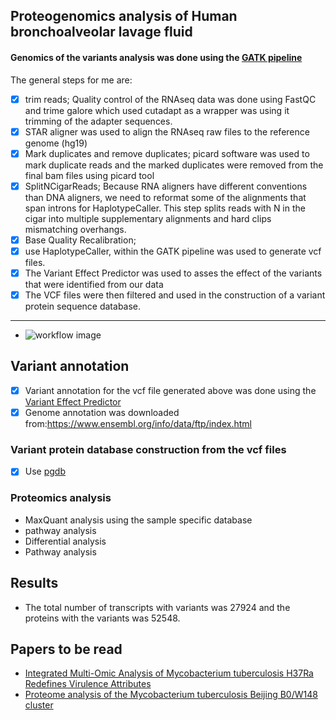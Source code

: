 ## Proteogenomics analysis of Human bronchoalveolar lavage fluid
#### Genomics of the variants analysis was done using the [GATK pipeline](https://gatk.broadinstitute.org/hc/en-us/articles/360035531192?id=4067)
The general steps for me are:
- [x] trim reads; Quality control of the RNAseq data was done using FastQC and trime galore which used cutadapt as a wrapper was using it trimming of the adapter sequences.
- [x] STAR aligner was used to align the RNAseq raw files to the reference genome (hg19)
- [x] Mark duplicates and remove duplicates; picard software was used to mark duplicate reads and the marked duplicates were removed from the final bam files using picard tool
- [x] SplitNCigarReads; Because RNA aligners have different conventions than DNA aligners, we need to reformat some of the alignments that span introns for HaplotypeCaller. This step splits reads with N in the cigar into multiple supplementary alignments and hard clips mismatching overhangs.
- [x] Base Quality Recalibration; 
- [x] use HaplotypeCaller, within the GATK pipeline was used to generate vcf files. 
- [x] The Variant Effect Predictor was used to asses the effect of the variants that were identified from our data
- [x] The VCF files were then filtered and used in the construction of a variant protein sequence database.
--------------
- ![workflow image](https://user-images.githubusercontent.com/26459707/110240744-099aff80-7f56-11eb-950c-36cff925ffd6.png)

## Variant annotation
- [x] Variant annotation for the vcf file generated above was done using the [Variant Effect Predictor](https://genomebiology.biomedcentral.com/articles/10.1186/s13059-016-0974-4)
- [x] Genome annotation was downloaded from:https://www.ensembl.org/info/data/ftp/index.html

### Variant protein database construction from the vcf files
- [x] Use [pgdb](https://github.com/nf-core/pgdb)
### Proteomics analysis
- MaxQuant analysis using the sample specific database
- pathway analysis
- Differential analysis
- Pathway analysis
## Results
- The total number of transcripts with variants was 27924 and the proteins with the variants was 52548.
## Papers to be read
- [Integrated Multi-Omic Analysis of Mycobacterium tuberculosis H37Ra Redefines Virulence Attributes](https://www.frontiersin.org/articles/10.3389/fmicb.2018.01314/full)
- [Proteome analysis of the Mycobacterium tuberculosis Beijing B0/W148 cluster ](https://www.nature.com/articles/srep28985)
